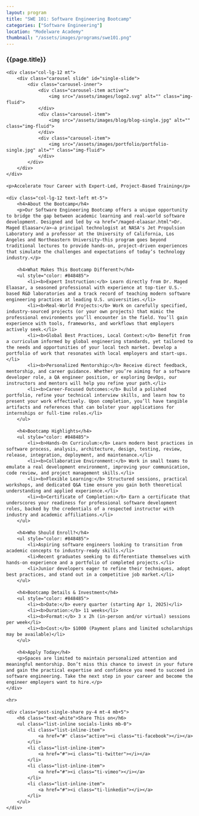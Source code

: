 ```yaml
---
layout: program
title: "SWE 101: Software Engineering Bootcamp"
categories: ["Software Engineering"]
location: "Modelware Academy"
thumbnail: "/assets/images/programs/swe101.png"
---
```

<div class="col-lg-8 text-center">
	<h3 class="mb-3 mt">{{page.title}}</h3>

	<div class="col-lg-12 mt">
		<div class="carousel slide" id="single-slide">
			<div class="carousel-inner">
				<div class="carousel-item active">
					<img src="/assets/images/logo2.svg" alt="" class="img-fluid">
				</div>
				<div class="carousel-item">
					<img src="/assets/images/blog/blog-single.jpg" alt="" class="img-fluid">
				</div>
				<div class="carousel-item">
					<img src="/assets/images/portfolio/portfolio-single.jpg" alt="" class="img-fluid">
				</div>
			</div>
		</div>
	</div>

	<p>Accelerate Your Career with Expert-Led, Project-Based Training</p>

	<div class="col-lg-12 text-left mt-5">
		<h4>About the Bootcamp</h4>
		<p>Our Software Engineering Bootcamp offers a unique opportunity to bridge the gap between academic learning and real-world software development. Designed and led by <a href="/maged-elaasar.html">Dr. Maged Elaasar</a>—a principal technologist at NASA's Jet Propulsion Laboratory and a professor at the University of California, Los Angeles and Northeastern University—this program goes beyond traditional lectures to provide hands-on, project-driven experiences that simulate the challenges and expectations of today’s technology industry.</p>

		<h4>What Makes This Bootcamp Different?</h4>
		<ul style="color: #848485">
			<li><b>Expert Instruction:</b> Learn directly from Dr. Maged Elaasar, a seasoned professional with experience at top-tier U.S.-based R&D laboratories and a track record of teaching modern software engineering practices at leading U.S. universities.</li>
			<li><b>Real-World Projects:</b> Work on carefully specified, industry-sourced projects (or your own projects) that mimic the professional environments you’ll encounter in the field. You’ll gain experience with tools, frameworks, and workflows that employers actively seek.</li>
			<li><b>Global Best Practices, Local Context:</b> Benefit from a curriculum informed by global engineering standards, yet tailored to the needs and opportunities of your local tech market. Develop a portfolio of work that resonates with local employers and start-ups.</li>
			<li><b>Personalized Mentorship:</b> Receive direct feedback, mentorship, and career guidance. Whether you’re aiming for a software developer role, a QA engineer position, or exploring DevOps, our instructors and mentors will help you refine your path.</li>
			<li><b>Career-Focused Outcomes:</b> Build a polished portfolio, refine your technical interview skills, and learn how to present your work effectively. Upon completion, you’ll have tangible artifacts and references that can bolster your applications for internships or full-time roles.</li>
		</ul>
		
		<h4>Bootcamp Highlights</h4>
		<ul style="color: #848485">
			<li><b>Hands-On Curriculum:</b> Learn modern best practices in software process, analysis, architecture, design, testing, review, release, integration, deployment, and maintenance.</li>
			<li><b>Collaborative Environment:</b> Work in small teams to emulate a real development environment, improving your communication, code review, and project management skills.</li>
			<li><b>Flexible Learning:</b> Structured sessions, practical workshops, and dedicated Q&A time ensure you gain both theoretical understanding and applied experience.</li>
			<li><b>Certificate of Completion:</b> Earn a certificate that underscores your readiness for professional software development roles, backed by the credentials of a respected instructor with industry and academic affiliations.</li>
		</ul>
		
		<h4>Who Should Enroll?</h4>
		<ul style="color: #848485">
			<li>Aspiring software engineers looking to transition from academic concepts to industry-ready skills.</li>
			<li>Recent graduates seeking to differentiate themselves with hands-on experience and a portfolio of completed projects.</li>
			<li>Junior developers eager to refine their techniques, adopt best practices, and stand out in a competitive job market.</li>
		</ul>

		<h4>Bootcamp Details & Investment</h4>
		<ul style="color: #848485">
			<li><b>Date:</b> every quarter (starting Apr 1, 2025)</li>
			<li><b>Duration:</b> 11 weeks</li>
			<li><b>Format:</b> 3 x 2h (in-person and/or virtual) sessions per week</li>
			<li><b>Cost:</b> $1000 (Payment plans and limited scholarships may be available)</li>
		</ul>

		<h4>Apply Today</h4>
		<p>Spaces are limited to maintain personalized attention and meaningful mentorship. Don’t miss this chance to invest in your future and gain the practical expertise and confidence you need to succeed in software engineering. Take the next step in your career and become the engineer employers want to hire.</p>
	</div>

	<hr>

	<div class="post-single-share py-4 mt-4 mb+5">
		<h6 class="text-white">Share This on</h6>
		<ul class="list-inline socials-links mb-0">
			<li class="list-inline-item">
				<a href="#" class="active"><i class="ti-facebook"></i></a>
			</li>
			<li class="list-inline-item">
				<a href="#"><i class="ti-twitter"></i></a>
			</li>
			<li class="list-inline-item">
				<a href="#"><i class="ti-vimeo"></i></a>
			</li>
			<li class="list-inline-item">
				<a href="#"><i class="ti-linkedin"></i></a>
			</li>
		</ul>
	</div>
</div>